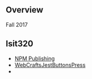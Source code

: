 ## Overview

Fall 2017

## Isit320

- [NPM Publishing][np]
- [WebCraftsJestButtonsPress][wbp]
-


[np]: http://localhost/home/books/CloudNotes/Assignments/NpmPublishing.html
[wbp]: books/CloudNotes/Assignments/WebCrafts/WebCraftsJestButtonsPress.html
